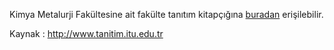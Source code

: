 Kimya Metalurji Fakültesine ait fakülte tanıtım kitapçığına [buradan](http://www.tanitim.itu.edu.tr/docs/librariesprovider230/brosurler/kimya.pdf) erişilebilir.

Kaynak : http://www.tanitim.itu.edu.tr
